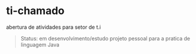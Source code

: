 # ti-chamado
abertura de atividades para setor de t.i
> Status: em desenvolvimento/estudo
projeto pessoal para a pratica de linguagem Java
